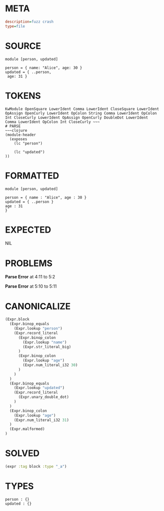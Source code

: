# META
~~~ini
description=fuzz crash
type=file
~~~
# SOURCE
~~~roc
module [person, updated]

person = { name: "Alice", age: 30 }
updated = { ..person,
 age: 31 }
~~~
# TOKENS
~~~text
KwModule OpenSquare LowerIdent Comma LowerIdent CloseSquare LowerIdent OpAssign OpenCurly LowerIdent OpColon String Comma LowerIdent OpColon Int CloseCurly LowerIdent OpAssign OpenCurly DoubleDot LowerIdent Comma LowerIdent OpColon Int CloseCurly ~~~
# PARSE
~~~clojure
(module-header
  (exposes
    (lc "person")

    (lc "updated")
))
~~~
# FORMATTED
~~~roc
module [person, updated]

person = { name : "Alice", age : 30 }
updated = { ..person }
age : 31
}
~~~
# EXPECTED
NIL
# PROBLEMS
**Parse Error**
at 4:11 to 5:2

**Parse Error**
at 5:10 to 5:11

# CANONICALIZE
~~~clojure
(Expr.block
  (Expr.binop_equals
    (Expr.lookup "person")
    (Expr.record_literal
      (Expr.binop_colon
        (Expr.lookup "name")
        (Expr.str_literal_big)
      )
      (Expr.binop_colon
        (Expr.lookup "age")
        (Expr.num_literal_i32 30)
      )
    )
  )
  (Expr.binop_equals
    (Expr.lookup "updated")
    (Expr.record_literal
      (Expr.unary_double_dot)
    )
  )
  (Expr.binop_colon
    (Expr.lookup "age")
    (Expr.num_literal_i32 31)
  )
  (Expr.malformed)
)
~~~
# SOLVED
~~~clojure
(expr :tag block :type "_a")
~~~
# TYPES
~~~roc
person : {}
updated : {}
~~~
